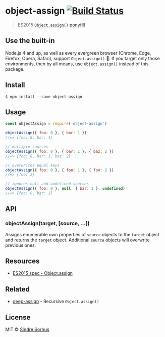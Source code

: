 # object-assign [![Build Status](https://travis-ci.org/sindresorhus/object-assign.svg?branch=master)](https://travis-ci.org/sindresorhus/object-assign)

> ES2015 [`Object.assign()`](http://www.2ality.com/2014/01/object-assign.html) [ponyfill](https://ponyfill.com)

## Use the built-in

Node.js 4 and up, as well as every evergreen browser (Chrome, Edge, Firefox, Opera, Safari),
support `Object.assign()` :tada:. If you target only those environments, then by all
means, use `Object.assign()` instead of this package.

## Install

```
$ npm install --save object-assign
```

## Usage

```js
const objectAssign = require('object-assign')

objectAssign({ foo: 0 }, { bar: 1 })
//=> {foo: 0, bar: 1}

// multiple sources
objectAssign({ foo: 0 }, { bar: 1 }, { baz: 2 })
//=> {foo: 0, bar: 1, baz: 2}

// overwrites equal keys
objectAssign({ foo: 0 }, { foo: 1 }, { foo: 2 })
//=> {foo: 2}

// ignores null and undefined sources
objectAssign({ foo: 0 }, null, { bar: 1 }, undefined)
//=> {foo: 0, bar: 1}
```

## API

### objectAssign(target, [source, ...])

Assigns enumerable own properties of `source` objects to the `target` object and returns the `target` object. Additional `source` objects will overwrite previous ones.

## Resources

- [ES2015 spec - Object.assign](https://people.mozilla.org/~jorendorff/es6-draft.html#sec-object.assign)

## Related

- [deep-assign](https://github.com/sindresorhus/deep-assign) - Recursive `Object.assign()`

## License

MIT © [Sindre Sorhus](https://sindresorhus.com)
